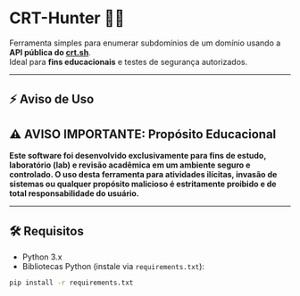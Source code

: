 # CRT-Hunter 🕵️‍♂️

Ferramenta simples para enumerar subdomínios de um domínio usando a **API pública do [crt.sh](https://crt.sh)**.  
Ideal para **fins educacionais** e testes de segurança autorizados.

---

## ⚡ Aviso de Uso

## ⚠️ AVISO IMPORTANTE: Propósito Educacional

**Este software foi desenvolvido exclusivamente para fins de estudo, laboratório (lab) e revisão acadêmica em um ambiente seguro e controlado. O uso desta ferramenta para atividades ilícitas, invasão de sistemas ou qualquer propósito malicioso é estritamente proibido e de total responsabilidade do usuário.**

---

## 🛠️ Requisitos

- Python 3.x
- Bibliotecas Python (instale via `requirements.txt`):
```bash
pip install -r requirements.txt
